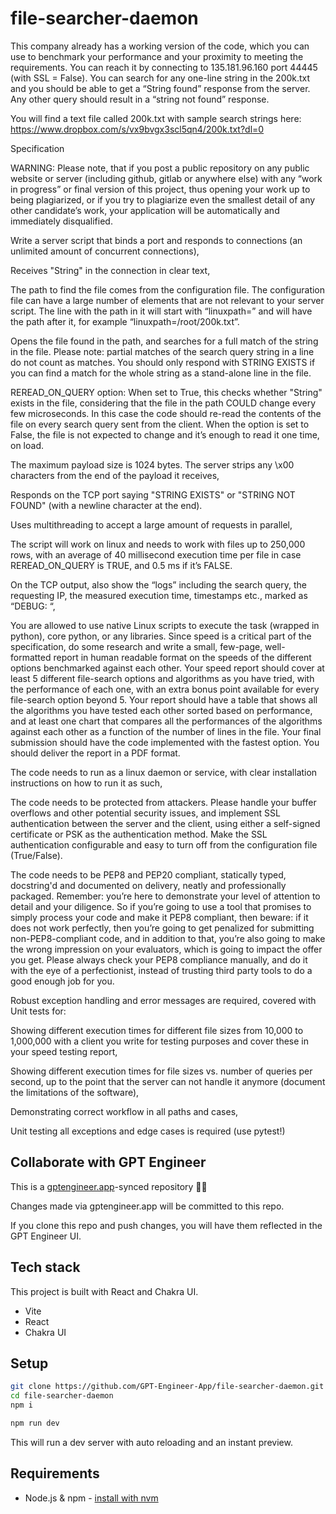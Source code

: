 # file-searcher-daemon

This company already has a working version of the code, which you can use to benchmark your performance and your proximity to meeting the requirements. You can reach it by connecting to 135.181.96.160 port 44445 (with SSL = False). You can search for any one-line string in the 200k.txt and you should be able to get a “String found” response from the server. Any other query should result in a “string not found” response.

You will find a text file called 200k.txt with sample search strings here: 
https://www.dropbox.com/s/vx9bvgx3scl5qn4/200k.txt?dl=0




Specification


WARNING: Please note, that if you post a public repository on any public website or server (including github, gitlab or anywhere else) with any “work in progress” or final version of this project, thus opening your work up to being plagiarized, or if you try to plagiarize even the smallest detail of any other candidate’s work, your application will be automatically and immediately disqualified.


Write a server script that binds a port and responds to connections (an unlimited amount of concurrent connections),

Receives "String" in the connection in clear text,

The path to find the file comes from the configuration file. The configuration file can have a large number of elements that are not relevant to your server script. The line with the path in it will start with “linuxpath=” and will have the path after it, for example “linuxpath=/root/200k.txt”.

Opens the file found in the path, and searches for a full match of the string in the file. Please note: partial matches of the search query string in a line do not count as matches. You should only respond with STRING EXISTS if you can find a match for the whole string as a stand-alone line in the file.

REREAD_ON_QUERY option: When set to True, this checks whether "String" exists in the file, considering that the file in the path COULD change every few microseconds. In this case the code should re-read the contents of the file on every search query sent from the client. When the option is set to False, the file is not expected to change and it’s enough to read it one time, on load. 

The maximum payload size is 1024 bytes. The server strips any \x00 characters from the end of the payload it receives,

Responds on the TCP port saying "STRING EXISTS" or "STRING NOT FOUND" (with a newline character at the end).

Uses multithreading to accept a large amount of requests in parallel,

The script will work on linux and needs to work with files up to 250,000 rows, with an average of 40 millisecond execution time per file in case REREAD_ON_QUERY is TRUE, and 0.5 ms if it’s FALSE.

On the TCP output, also show the “logs” including the search query, the requesting IP, the measured execution time, timestamps etc., marked as “DEBUG: “,

You are allowed to use native Linux scripts to execute the task (wrapped in python), core python, or any libraries. Since speed is a critical part of the specification, do some research and write a small, few-page, well-formatted report in human readable format on the speeds of the different options benchmarked against each other. Your speed report should cover at least 5 different file-search options and algorithms as you have tried, with the performance of each one, with an extra bonus point available for every file-search option beyond 5. Your report should have a table that shows all the algorithms you have tested each other sorted based on performance, and at least one chart that compares all the performances of the algorithms against each other as a function of the number of lines in the file. Your final submission should have the code implemented with the fastest option. You should deliver the report in a PDF format.

The code needs to run as a linux daemon or service, with clear installation instructions on how to run it as such,

The code needs to be protected from attackers. Please handle your buffer overflows and other potential security issues, and implement SSL authentication between the server and the client, using either a self-signed certificate or PSK as the authentication method. Make the SSL authentication configurable and easy to turn off from the configuration file (True/False).

The code needs to be PEP8 and PEP20 compliant, statically typed, docstring'd and documented on delivery, neatly and professionally packaged. Remember: you’re here to demonstrate your level of attention to detail and your diligence. So if you’re going to use a tool that promises to simply process your code and make it PEP8 compliant, then beware: if it does not work perfectly, then you’re going to get penalized for submitting non-PEP8-compliant code, and in addition to that, you’re also going to make the wrong impression on your evaluators, which is going to impact the offer you get. Please always check your PEP8 compliance manually, and do it with the eye of a perfectionist, instead of trusting third party tools to do a good enough job for you.

Robust exception handling and error messages are required, covered with Unit tests for:

Showing different execution times for different file sizes from 10,000 to 1,000,000 with a client you write for testing purposes and cover these in your speed testing report,

Showing different execution times for file sizes vs. number of queries per second, up to the point that the server can not handle it anymore (document the limitations of the software),

Demonstrating correct workflow in all paths and cases,

Unit testing all exceptions and edge cases is required (use pytest!)


## Collaborate with GPT Engineer

This is a [gptengineer.app](https://gptengineer.app)-synced repository 🌟🤖

Changes made via gptengineer.app will be committed to this repo.

If you clone this repo and push changes, you will have them reflected in the GPT Engineer UI.

## Tech stack

This project is built with React and Chakra UI.

- Vite
- React
- Chakra UI

## Setup

```sh
git clone https://github.com/GPT-Engineer-App/file-searcher-daemon.git
cd file-searcher-daemon
npm i
```

```sh
npm run dev
```

This will run a dev server with auto reloading and an instant preview.

## Requirements

- Node.js & npm - [install with nvm](https://github.com/nvm-sh/nvm#installing-and-updating)
